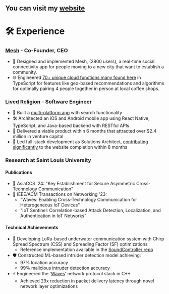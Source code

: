 ## You can visit my <a href="https://www.stuartmray.com/">website</a>

# 🛠 Experience

### <a href="https://apps.apple.com/us/app/mesh-four-people-together/id6446823257">Mesh</a> - Co-Founder, CEO
- 🤝 Designed and implemented Mesh, (2800 users), a real-time social connectivity app for people moving to a new city that want to establish a community.
- 🌐 Engineered [70+ unique cloud functions many found here](https://github.com/Stuartwastaken/Mesh_CloudFunctions/tree/main/src/controllers) in TypeScript for features like geo-based recommendations and algorithms for optimally pairing 4 people together in person at local coffee shops.

### [Lived Religion](https://wheresreligion.netlify.app/lib/pages/aboutPage) - Software Engineer
- 📱 Built a [multi-platform app](https://wheresreligion.netlify.app/lib/pages/map) with search functionality
- 🛠 Architected an iOS and Android mobile app using React Native, TypeScript, and Java-based backend with RESTful APIs
- 💼 Delivered a viable product within 6 months that attracted over $2.4 million in venture capital
- 🔨 Led full-stack development as Solutions Architect, [contributing significantly](https://github.com/oss-slu/lrda_website/graphs/contributors) to the website completion within 8 months

### Research at Saint Louis University

#### Publications
- 📑 AsiaCCS '24: "Key Establishment for Secure Asymmetric Cross-Technology Communication"
- 📑 IEEE/ACM Transactions on Networking '23:
  - "Waves: Enabling Cross-Technology Communication for Heterogeneous IoT Devices"
  - "IoT Sentinel: Correlation-based Attack Detection, Localization, and Authentication in IoT Networks"

#### Technical Achievements
- 🌊 Developing LoRa-based underwater communication system with Chirp Spread Spectrum (CSS) and Spreading Factor (SF) optimizations
  - Reference implementation available in the [SoundController repo](https://github.com/Stuartwastaken/SoundController/tree/main/underwater/underwater)
- 🛡️ Constructed ML-based intruder detection model achieving:
  - 97% location accuracy
  - 99% malicious intruder detection accuracy
- ⚡ Engineered the '[Waves](https://ieeexplore.ieee.org/document/10106093/authors#authors)' network protocol stack in C++
  - Achieved 29x reduction in packet delivery latency through novel network layer optimizations

